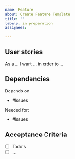 ```yaml
---
name: Feature
about: Create Feature Template
title: ''
labels: in preparation
assignees: ''

---
```


## User stories
As a ... I want ... in order to ...

## Dependencies
Depends on: 
 - #Issues

Needed for:
- #Issues

## Acceptance Criteria
- [ ] Todo's
- [ ] ...
